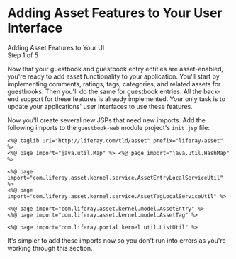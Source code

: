 # Adding Asset Features to Your User Interface [](id=adding-asset-features-to-your-user-interface)

<div class="learn-path-step">
    <p>Adding Asset Features to Your UI<br>Step 1 of 5</p>
</div>

Now that your guestbook and guestbook entry entities are asset-enabled, you're
ready to add asset functionality to your application. You'll start by
implementing comments, ratings, tags, categories, and related assets for
guestbooks. Then you'll do the same for guestbook entries. All the back-end
support for these features is already implemented. Your only task is to update
your applications' user interfaces to use these features. 

Now you'll create several new JSPs that need new imports. Add the following
imports to the `guestbook-web` module project's `init.jsp` file: 


    <%@ taglib uri="http://liferay.com/tld/asset" prefix="liferay-asset" %> 
    <%@ page import="java.util.Map" %> <%@ page import="java.util.HashMap" %>

    <%@ page import="com.liferay.asset.kernel.service.AssetEntryLocalServiceUtil" %>
    <%@ page import="com.liferay.asset.kernel.service.AssetTagLocalServiceUtil" %>

    <%@ page import="com.liferay.asset.kernel.model.AssetEntry" %>
    <%@ page import="com.liferay.asset.kernel.model.AssetTag" %>

    <%@ page import="com.liferay.portal.kernel.util.ListUtil" %>

It's simpler to add these imports now so you don't run into errors as you're 
working through this section. 
